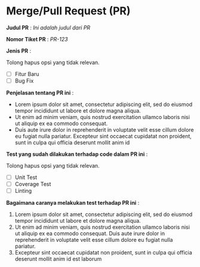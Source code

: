 # Merge/Pull Request (PR)

**Judul PR** : *Ini adalah judul dari PR*

**Nomor Tiket PR** : *PR-123*

**Jenis PR** :

Tolong hapus opsi yang tidak relevan.

- [ ] Fitur Baru
- [ ] Bug Fix 

**Penjelasan tentang PR ini** : 

- Lorem ipsum dolor sit amet, consectetur adipiscing elit, sed do eiusmod tempor incididunt ut labore et dolore magna aliqua. 
- Ut enim ad minim veniam, quis nostrud exercitation ullamco laboris nisi ut aliquip ex ea commodo consequat. 
- Duis aute irure dolor in reprehenderit in voluptate velit esse cillum dolore eu fugiat nulla pariatur. Excepteur sint occaecat cupidatat non proident, sunt in culpa qui officia deserunt mollit anim id

**Test yang sudah dilakukan terhadap code dalam PR ini** :

Tolong hapus opsi yang tidak relevan.

- [ ] Unit Test
- [ ] Coverage Test
- [ ] Linting

**Bagaimana caranya melakukan test terhadap PR ini** :

1. Lorem ipsum dolor sit amet, consectetur adipiscing elit, sed do eiusmod tempor incididunt ut labore et dolore magna aliqua. 
2. Ut enim ad minim veniam, quis nostrud exercitation ullamco laboris nisi ut aliquip ex ea commodo consequat. Duis aute irure dolor in reprehenderit in voluptate velit esse cillum dolore eu fugiat nulla pariatur. 
3. Excepteur sint occaecat cupidatat non proident, sunt in culpa qui officia deserunt mollit anim id est laborum
